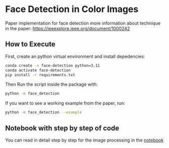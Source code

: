 # Face Detection in Color Images
Paper implementation for face detection more information about technique in the paper: https://ieeexplore.ieee.org/document/1000242


## How to Execute

First, create an python virtual environment and install depedencies:

```sh
conda create -n face-detection python=3.11
conda activate face-detection
pip install -r requirements.txt
```


Then Run the script inside the package with:

```sh
python -m face_detection
```
    

If you want to see a working example from the paper, run:

```sh
python -m face_detection --example
```

## Notebook with step by step of code

You can read in detail step by step for the image processing in the [notebook](/notebook.ipynb)
